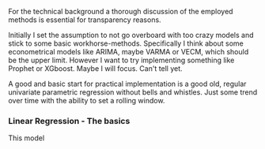 For the technical background a thorough discussion of the employed methods is essential for transparency reasons.

Initially I set the assumption to not go overboard with too crazy models and stick to some basic workhorse-methods. Specifically I think about some econometrical models like ARIMA, maybe VARMA or VECM, which should be the upper limit. However I want to try implementing something like Prophet or XGboost. Maybe I will focus. Can't tell yet.

A good and basic start for practical implementation is a good old, regular univariate parametric regression without bells and whistles. Just some trend over time with the ability to set a rolling window.

### Linear Regression - The basics

This model 